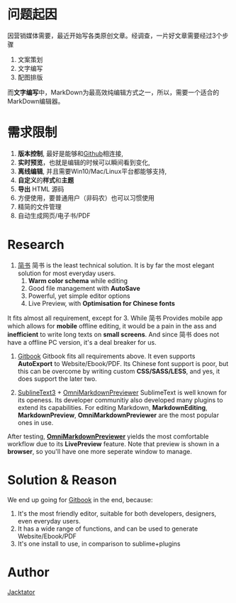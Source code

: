 # 问题起因

因营销媒体需要，最近开始写各类原创文章。经调查，一片好文章需要经过3个步骤

1. 文案策划
2. 文字编写
3. 配图排版

而**文字编写**中，MarkDown为最高效纯编辑方式之一，所以，需要一个适合的MarkDown编辑器。

# 需求限制

1. **版本控制**, 最好是能够和[Github](https://github.com)相连接,
1. **实时预览**，也就是编辑的时候可以瞬间看到变化,
1. **离线编辑**, 并且需要Win10/Mac/Linux平台都能够支持,
1. **自定义**的**样式**和**主题**
1. **导出** HTML 源码
1. 方便使用，要普通用户（非码农）也可以习惯使用
1. 精简的文件管理
1. 自动生成网页/电子书/PDF

# Research

1. [简书](https://jianshu.com)
简书 is the least technical solution. It is by far the most elegant solution for most everyday users.
    1. **Warm color schema** while editing
    1. Good file management with **AutoSave**
    1. Powerful, yet simple editor options
    1. Live Preview, with **Optimisation for Chinese fonts**

  It fits almost all requirement, except for 3. While 简书 Provides mobile app which allows for **mobile** offline editing, it would be a pain in the ass and **inefficient** to write long texts on **small screens**. And since 简书 does not have a offline PC version, it's a deal breaker for us.
 
1. [Gitbook](https://gitbook.com)
Gitbook fits all requirements above. It even supports **AutoExport** to Website/Ebook/PDF. Its Chinese font support is poor, but this can be overcome by writing custom **CSS/SASS/LESS**, and yes, it does support the later two.

1. [SublineText3](sublimetext.com) + [OmniMarkdownPreviewer](https://github.com/timonwong/OmniMarkupPreviewer)
SublimeText is well known for its openess. Its developer communitiy also developed many plugins to extend its capabilities. For editing Markdown, **MarkdownEditing**, **MarkdownPreview**, **OmniMarkdownPreviewer** are the most popular ones in use. 

  After testing, **[OmniMarkdownPreviewer](https://github.com/timonwong/OmniMarkupPreviewer)** yields the most comfortable workflow due to its **LivePreview** feature. Note that preview is shown in a **browser**, so you'll have one more seperate window to manage.


# Solution & Reason

We end up going for [Gitbook](https://gitbook.com) in the end, because:

1. It's the most friendly editor, suitable for both developers, designers, even everyday users.
1. It has a wide range of functions, and can be used to generate Website/Ebook/PDF
1. It's one install to use, in comparison to sublime+plugins

# Author
[Jacktator](https://jacktator.com)